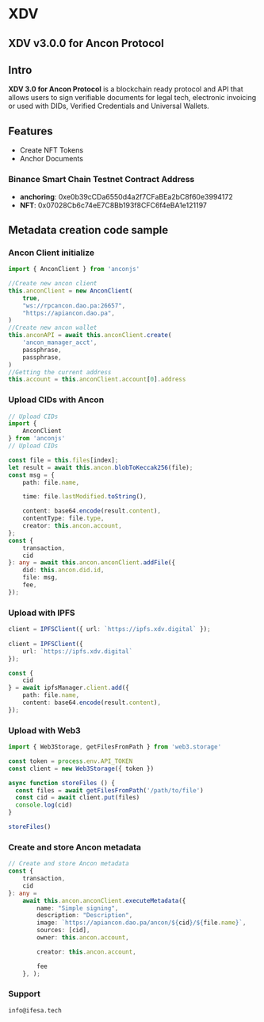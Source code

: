# XDV
## XDV v3.0.0 for Ancon Protocol


## Intro
**XDV 3.0 for Ancon Protocol** is a blockchain ready protocol and API that allows users to sign verifiable documents for legal tech, electronic invoicing or used with DIDs, Verified Credentials and Universal Wallets.

## Features

- Create NFT Tokens
- Anchor Documents

### Binance Smart Chain Testnet Contract Address

- **anchoring**: 0xe0b39cCDa6550d4a2f7CFaBEa2bC8f60e3994172
- **NFT**: 0x07028Cb6c74eE7C8Bb193f8CFC6f4eBA1e121197

## Metadata creation code sample
### Ancon Client initialize
```ts
import { AnconClient } from 'anconjs'

//Create new ancon client
this.anconClient = new AnconClient(
    true,
    "ws://rpcancon.dao.pa:26657",
    "https://apiancon.dao.pa",
)
//Create new ancon wallet
this.anconAPI = await this.anconClient.create(
    'ancon_manager_acct',
    passphrase,
    passphrase,
)
//Getting the current address
this.account = this.anconClient.account[0].address

```
### Upload CIDs with Ancon
```ts
// Upload CIDs
import {
    AnconClient
} from 'anconjs'
// Upload CIDs

const file = this.files[index];
let result = await this.ancon.blobToKeccak256(file);
const msg = {
    path: file.name,

    time: file.lastModified.toString(),

    content: base64.encode(result.content),
    contentType: file.type,
    creator: this.ancon.account,
};
const {
    transaction,
    cid
}: any = await this.ancon.anconClient.addFile({
    did: this.ancon.did.id,
    file: msg,
    fee,
});


```
### Upload with IPFS
```ts
client = IPFSClient({ url: `https://ipfs.xdv.digital` });
       
client = IPFSClient({
    url: `https://ipfs.xdv.digital`
});

const {
    cid
} = await ipfsManager.client.add({
    path: file.name,
    content: base64.encode(result.content),
});
```
### Upload with Web3
```ts
import { Web3Storage, getFilesFromPath } from 'web3.storage'

const token = process.env.API_TOKEN
const client = new Web3Storage({ token })

async function storeFiles () {
  const files = await getFilesFromPath('/path/to/file')
  const cid = await client.put(files)
  console.log(cid)
}

storeFiles()

```
        
### Create and store Ancon metadata
```ts
// Create and store Ancon metadata
const {
    transaction,
    cid
}: any =
    await this.ancon.anconClient.executeMetadata({
        name: "Simple signing",
        description: "Description",
        image: `https://apiancon.dao.pa/ancon/${cid}/${file.name}`,
        sources: [cid],
        owner: this.ancon.account,

        creator: this.ancon.account,

        fee
    }, );
```

### Support

`info@ifesa.tech`
